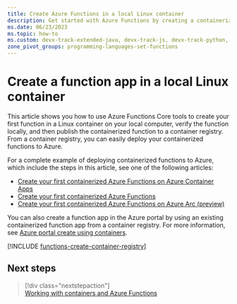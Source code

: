 ```yaml
---
title: Create Azure Functions in a local Linux container
description: Get started with Azure Functions by creating a containerized function app on your local computer and publishing the image to a container registry.
ms.date: 06/23/2023
ms.topic: how-to
ms.custom: devx-track-extended-java, devx-track-js, devx-track-python, linux-related-content, devx-track-ts
zone_pivot_groups: programming-languages-set-functions
---
```


# Create a function app in a local Linux container 

This article shows you how to use Azure Functions Core tools to create your first function in a Linux container on your local computer, verify the function locally, and then publish the containerized function to a container registry. From a container registry, you can easily deploy your containerized functions to Azure. 

For a complete example of deploying containerized functions to Azure, which include the steps in this article, see one of the following articles:

+ [Create your first containerized Azure Functions on Azure Container Apps](functions-deploy-container-apps.md)
+ [Create your first containerized Azure Functions](functions-deploy-container.md)
+ [Create your first containerized Azure Functions on Azure Arc (preview)](create-first-function-arc-custom-container.md)

You can also create a function app in the Azure portal by using an existing containerized function app from a container registry. For more information, see [Azure portal create using containers](functions-how-to-custom-container.md#azure-portal-create-using-containers). 

[!INCLUDE [functions-create-container-registry](../../includes/functions-create-container-registry.md)]

## Next steps

> [!div class="nextstepaction"]  
> [Working with containers and Azure Functions](./functions-how-to-custom-container.md)  
